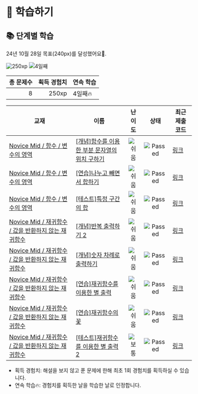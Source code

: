 # 📖 학습하기

## 📚 단계별 학습
24년 10월 28일 목표(240px)를 달성했어요🥳.

![250xp](https://img.shields.io/badge/EXP-250xp-%235cb85c.svg?for-the-badge)
![4일째](https://img.shields.io/badge/연속학습-4일째-%23E34F26.svg?for-the-badge)

|총 문제수|획득 경험치|연속 학습|
|---:|---:|---|
8|250xp|4일째🔥|

|교재|이름|난이도|상태|최근 제출 코드|
|---|---|:---:|:---:|---|
|[Novice Mid / 함수 / 변수의 영역](https://www.codetree.ai/missions?missionId=5)|[[개념]함수를 이용한 부분 문자열의 위치 구하기](https://www.codetree.ai/missions/5/problems/find-the-location-of-a-substring-using-a-function)|![쉬움][easy]|![Passed][passed]|[링크](https://github.com/yoonseopkim/baekjoonPractice/blob/main/241028/%ED%95%A8%EC%88%98%EB%A5%BC%20%EC%9D%B4%EC%9A%A9%ED%95%9C%20%EB%B6%80%EB%B6%84%20%EB%AC%B8%EC%9E%90%EC%97%B4%EC%9D%98%20%EC%9C%84%EC%B9%98%20%EA%B5%AC%ED%95%98%EA%B8%B0/find-the-location-of-a-substring-using-a-function.py)|
|[Novice Mid / 함수 / 변수의 영역](https://www.codetree.ai/missions?missionId=5)|[[연습]나누고 빼면서 합하기](https://www.codetree.ai/missions/5/problems/divide-and-subtract-and-add-up)|![쉬움][easy]|![Passed][passed]|[링크](https://github.com/yoonseopkim/baekjoonPractice/blob/main/241028/%EB%82%98%EB%88%84%EA%B3%A0%20%EB%B9%BC%EB%A9%B4%EC%84%9C%20%ED%95%A9%ED%95%98%EA%B8%B0/divide-and-subtract-and-add-up.py)|
|[Novice Mid / 함수 / 변수의 영역](https://www.codetree.ai/missions?missionId=5)|[[테스트]특정 구간의 합](https://www.codetree.ai/missions/5/problems/sum-of-specific-intervals)|![쉬움][easy]|![Passed][passed]|[링크](https://github.com/yoonseopkim/baekjoonPractice/blob/main/241028/%ED%8A%B9%EC%A0%95%20%EA%B5%AC%EA%B0%84%EC%9D%98%20%ED%95%A9/sum-of-specific-intervals.py)|
|[Novice Mid / 재귀함수 / 값을 반환하지 않는 재귀함수](https://www.codetree.ai/missions?missionId=5)|[[개념]반복 출력하기 2](https://www.codetree.ai/missions/5/problems/repeated-output-2)|![쉬움][easy]|![Passed][passed]|[링크](https://github.com/yoonseopkim/baekjoonPractice/blob/main/241028/%EB%B0%98%EB%B3%B5%20%EC%B6%9C%EB%A0%A5%ED%95%98%EA%B8%B0%202/repeated-output-2.py)|
|[Novice Mid / 재귀함수 / 값을 반환하지 않는 재귀함수](https://www.codetree.ai/missions?missionId=5)|[[개념]숫자 차례로 출력하기](https://www.codetree.ai/missions/5/problems/to-output-numerically)|![쉬움][easy]|![Passed][passed]|[링크](https://github.com/yoonseopkim/baekjoonPractice/blob/main/241028/%EC%88%AB%EC%9E%90%20%EC%B0%A8%EB%A1%80%EB%A1%9C%20%EC%B6%9C%EB%A0%A5%ED%95%98%EA%B8%B0/to-output-numerically.py)|
|[Novice Mid / 재귀함수 / 값을 반환하지 않는 재귀함수](https://www.codetree.ai/missions?missionId=5)|[[연습]재귀함수를 이용한 별 출력](https://www.codetree.ai/missions/5/problems/star-output-with-recursive-function)|![쉬움][easy]|![Passed][passed]|[링크](https://github.com/yoonseopkim/baekjoonPractice/blob/main/241028/%EC%9E%AC%EA%B7%80%ED%95%A8%EC%88%98%EB%A5%BC%20%EC%9D%B4%EC%9A%A9%ED%95%9C%20%EB%B3%84%20%EC%B6%9C%EB%A0%A5/star-output-with-recursive-function.py)|
|[Novice Mid / 재귀함수 / 값을 반환하지 않는 재귀함수](https://www.codetree.ai/missions?missionId=5)|[[연습]재귀함수의 꽃](https://www.codetree.ai/missions/5/problems/the-flower-of-the-recursive-function)|![쉬움][easy]|![Passed][passed]|[링크](https://github.com/yoonseopkim/baekjoonPractice/blob/main/241028/%EC%9E%AC%EA%B7%80%ED%95%A8%EC%88%98%EC%9D%98%20%EA%BD%83/the-flower-of-the-recursive-function.py)|
|[Novice Mid / 재귀함수 / 값을 반환하지 않는 재귀함수](https://www.codetree.ai/missions?missionId=5)|[[테스트]재귀함수를 이용한 별 출력 2](https://www.codetree.ai/missions/5/problems/star-output-with-recursive-function-2)|![보통][medium]|![Passed][passed]|[링크](https://github.com/yoonseopkim/baekjoonPractice/blob/main/241028/%EC%9E%AC%EA%B7%80%ED%95%A8%EC%88%98%EB%A5%BC%20%EC%9D%B4%EC%9A%A9%ED%95%9C%20%EB%B3%84%20%EC%B6%9C%EB%A0%A5%202/star-output-with-recursive-function-2.py)|


* 획득 경험치: 해설을 보지 않고 푼 문제에 한해 최초 1회 경험치를 획득하실 수 있습니다.
* 연속 학습🔥: 경험치를 획득한 날을 학습한 날로 인정합니다.










[b5]: https://img.shields.io/badge/Bronze_5-%235D3E31.svg
[b4]: https://img.shields.io/badge/Bronze_4-%235D3E31.svg
[b3]: https://img.shields.io/badge/Bronze_3-%235D3E31.svg
[b2]: https://img.shields.io/badge/Bronze_2-%235D3E31.svg
[b1]: https://img.shields.io/badge/Bronze_1-%235D3E31.svg
[s5]: https://img.shields.io/badge/Silver_5-%23394960.svg
[s4]: https://img.shields.io/badge/Silver_4-%23394960.svg
[s3]: https://img.shields.io/badge/Silver_3-%23394960.svg
[s2]: https://img.shields.io/badge/Silver_2-%23394960.svg
[s1]: https://img.shields.io/badge/Silver_1-%23394960.svg
[g5]: https://img.shields.io/badge/Gold_5-%23FFC433.svg
[g4]: https://img.shields.io/badge/Gold_4-%23FFC433.svg
[g3]: https://img.shields.io/badge/Gold_3-%23FFC433.svg
[g2]: https://img.shields.io/badge/Gold_2-%23FFC433.svg
[g1]: https://img.shields.io/badge/Gold_1-%23FFC433.svg
[p5]: https://img.shields.io/badge/Platinum_5-%2376DDD8.svg
[p4]: https://img.shields.io/badge/Platinum_4-%2376DDD8.svg
[p3]: https://img.shields.io/badge/Platinum_3-%2376DDD8.svg
[p2]: https://img.shields.io/badge/Platinum_2-%2376DDD8.svg
[p1]: https://img.shields.io/badge/Platinum_1-%2376DDD8.svg
[passed]: https://img.shields.io/badge/Passed-%23009D27.svg
[failed]: https://img.shields.io/badge/Failed-%23D24D57.svg
[easy]: https://img.shields.io/badge/쉬움-%235cb85c.svg?for-the-badge
[medium]: https://img.shields.io/badge/보통-%23FFC433.svg?for-the-badge
[hard]: https://img.shields.io/badge/어려움-%23D24D57.svg?for-the-badge